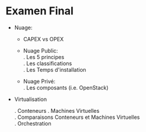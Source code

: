 # Examen Final

* Nuage:  

   - CAPEX vs OPEX

   - Nuage Public:  
      . Les 5 principes  
      . Les classifications  
      . Les Temps d'installation  

   - Nuage Privé:      
      . Les composants (i.e. OpenStack)
   
* Virtualisation  

   . Conteneurs 
   . Machines Virtuelles  
   . Comparaisons Conteneurs et Machines Virtuelles  
   . Orchestration  
  
